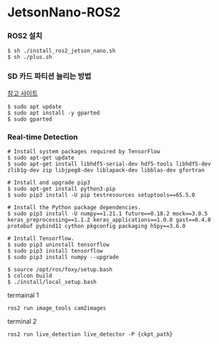 # JetsonNano-ROS2

### ROS2 설치
```
$ sh ./install_ros2_jetson_nano.sh
$ sh ./plus.sh
```

### SD 카드 파티션 늘리는 방법

[참고 사이트](https://omorobot.gitbook.io/manual/product/omo-r1mini/r1mini-pro/jetson-nano)
```
$ sudo apt update
$ sudo apt install -y gparted
$ sudo gparted
```

### Real-time Detection 

```
# Install system packages required by TensorFlow
$ sudo apt-get update
$ sudo apt-get install libhdf5-serial-dev hdf5-tools libhdf5-dev zlib1g-dev zip libjpeg8-dev liblapack-dev libblas-dev gfortran
```

```
# Install and upgrade pip3
$ sudo apt-get install python3-pip
$ sudo pip3 install -U pip testresources setuptools==65.5.0 
```

```
# Install the Python package dependencies.
$ sudo pip3 install -U numpy==1.21.1 future==0.18.2 mock==3.0.5 keras_preprocessing==1.1.2 keras_applications==1.0.8 gast==0.4.0 protobuf pybind11 cython pkgconfig packaging h5py==3.6.0
```

```
# Install Tensorflow.
$ sudo pip3 uninstall tensorflow
$ sudo pip3 install tensorflow
$ sudo pip3 install numpy --upgrade
```


```
$ source /opt/ros/foxy/setup.bash
$ colcon build
$ ./install/local_setup.bash
```

termainal 1
```
ros2 run image_tools cam2images
```

terminal 2
```
ros2 run live_detection live_detector -P {ckpt_path}
```